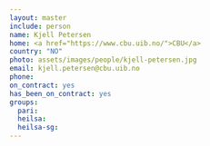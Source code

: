 ```yaml
---
layout: master
include: person
name: Kjell Petersen
home: <a href="https://www.cbu.uib.no/">CBU</a>
country: "NO"
photo: assets/images/people/kjell-petersen.jpg
email: kjell.petersen@cbu.uib.no
phone:
on_contract: yes
has_been_on_contract: yes
groups:
  pari:
  heilsa:
  heilsa-sg:
---
```

